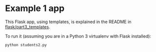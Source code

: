# Example 1 app

This Flask app, using templates, is explained in the README in [flask/part3_templates](../).

To run it (assuming you are in a Python 3 virtualenv with Flask installed):

```bash
python students2.py
```
